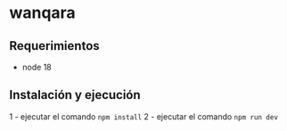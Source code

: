 # wanqara

## Requerimientos 

- node 18

## Instalación y ejecución

1 - ejecutar el comando `npm install`
2 - ejecutar el comando `npm run dev`
